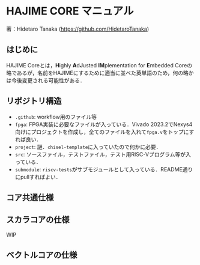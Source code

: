 # HAJIME CORE マニュアル
著：Hidetaro Tanaka (https://github.com/HidetaroTanaka)

## はじめに
HAJIME Coreとは，**H**ighly **A**d**J**usted **IM**plementation for **E**mbedded Coreの略であるが，名前をHAJIMEにするために適当に並べた英単語のため，何の略かは今後変更される可能性がある．

## リポジトリ構造
- `.github`: workflow用のファイル等
- `fpga`: FPGA実装に必要なファイルが入っている．Vivado 2023.2でNexys4向けにプロジェクトを作成し，全てのファイルを入れて`fpga.v`をトップにすれば良い．
- `project`: 謎．`chisel-template`に入っていたので何かに必要．
- `src`: ソースファイル，テストファイル，テスト用RISC-Vプログラム等が入っている．
- `submodule`: `riscv-tests`がサブモジュールとして入っている．README通りにpullすればよい．

## コア共通仕様

## スカラコアの仕様
WIP

## ベクトルコアの仕様